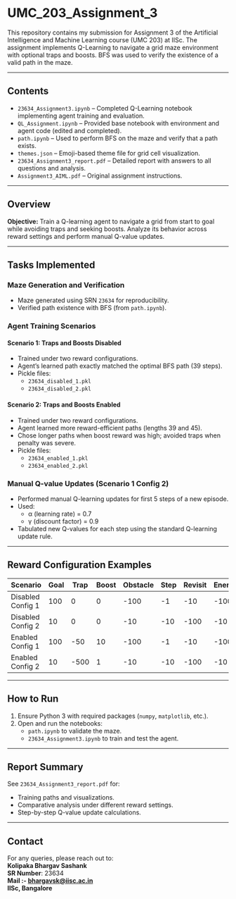 # UMC_203_Assignment_3

This repository contains my submission for Assignment 3 of the Artificial Intelligence and Machine Learning course (UMC 203) at IISc. The assignment implements Q-Learning to navigate a grid maze environment with optional traps and boosts. BFS was used to verify the existence of a valid path in the maze.

---

## Contents

- `23634_Assignment3.ipynb` – Completed Q-Learning notebook implementing agent training and evaluation.
- `QL_Assignment.ipynb` – Provided base notebook with environment and agent code (edited and completed).
- `path.ipynb` – Used to perform BFS on the maze and verify that a path exists.
- `themes.json` – Emoji-based theme file for grid cell visualization.
- `23634_Assignment3_report.pdf` – Detailed report with answers to all questions and analysis.
- `Assignment3_AIML.pdf` – Original assignment instructions.

---

## Overview

**Objective:** Train a Q-learning agent to navigate a grid from start to goal while avoiding traps and seeking boosts. Analyze its behavior across reward settings and perform manual Q-value updates.

---

## Tasks Implemented

### Maze Generation and Verification

- Maze generated using SRN `23634` for reproducibility.
- Verified path existence with BFS (from `path.ipynb`).

### Agent Training Scenarios

#### Scenario 1: Traps and Boosts **Disabled**

- Trained under two reward configurations.
- Agent’s learned path exactly matched the optimal BFS path (39 steps).
- Pickle files:
  - `23634_disabled_1.pkl`
  - `23634_disabled_2.pkl`

#### Scenario 2: Traps and Boosts **Enabled**

- Trained under two reward configurations.
- Agent learned more reward-efficient paths (lengths 39 and 45).
- Chose longer paths when boost reward was high; avoided traps when penalty was severe.
- Pickle files:
  - `23634_enabled_1.pkl`
  - `23634_enabled_2.pkl`

### Manual Q-value Updates (Scenario 1 Config 2)

- Performed manual Q-learning updates for first 5 steps of a new episode.
- Used:
  - α (learning rate) = 0.7
  - γ (discount factor) = 0.9
- Tabulated new Q-values for each step using the standard Q-learning update rule.

---

## Reward Configuration Examples

| Scenario | Goal | Trap | Boost | Obstacle | Step | Revisit | Enemy |
|----------|------|------|-------|----------|------|---------|--------|
| Disabled Config 1 | 100 | 0   | 0     | -100     | -1   | -10     | -100    |
| Disabled Config 2 | 10  | 0   | 0     | -10      | -10  | -100    | -10     |
| Enabled Config 1  | 100 | -50 | 10    | -100     | -1   | -10     | -100    |
| Enabled Config 2  | 10  | -500| 1     | -10      | -10  | -100    | -10     |

---

## How to Run

1. Ensure Python 3 with required packages (`numpy`, `matplotlib`, etc.).
2. Open and run the notebooks:
   - `path.ipynb` to validate the maze.
   - `23634_Assignment3.ipynb` to train and test the agent.

---

## Report Summary

See `23634_Assignment3_report.pdf` for:
- Training paths and visualizations.
- Comparative analysis under different reward settings.
- Step-by-step Q-value update calculations.

---
## Contact

For any queries, please reach out to:  
**Kolipaka Bhargav Sashank**  
**SR Number**: 23634  
**Mail :- bhargavsk@iisc.ac.in**  
**IISc, Bangalore**
